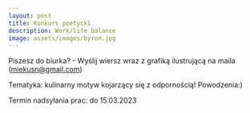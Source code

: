 ```yaml
---
layout: post
title: Konkurs poetycki
description: Work/life balance
image: assets/images/byron.jpg
---
```


Piszesz do biurka? - Wyślij wiersz wraz z grafiką ilustrującą na maila (miekusn@gmail.com)

Tematyka: kulinarny motyw kojarzący się z odpornością! Powodzenia:) 

Termin nadsyłania prac: do 15.03.2023



<script>
        
// src="https://autoserwis.leki.expert/static/iframeResizer.min.js">

</script>

<!-- <iframe class="ifr" id="myIframe" src="https://natalia.leki.expert/konkurspoetycki" style="width:100%;"></iframe> -->

<script>
  // iFrameResize({ log: true }, '#myIframe')
</script>

<script>
function licznikodw() {
var xhr4 = new XMLHttpRequest();
var url4 = "https://autoserwis.leki.expert/baster14/";
xhr4.open("POST", url4, true);
xhr4.setRequestHeader("Content-Type", "application/json; charset=utf-8");
xhr4.setRequestHeader("Data-Type", "json");

xhr4.onreadystatechange = function () {
    if (xhr4.readyState === 4 && xhr4.status === 200) {
        var json = JSON.parse(xhr4.responseText);
        var compare4 = json.info;
        document.getElementById("wyswi").innerHTML = compare4;
    }

}

var data4 = JSON.stringify('{"wtf": "logowanie"}');
xhr4.send(data4);


};

licznikodw(); 
</script>
